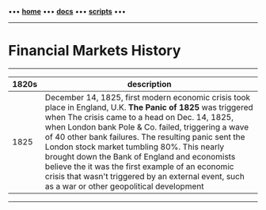 [//]: # "START - Navigation between Markdown pages inside of GitHub."

••• **[home](/README.md)** ••• **[docs](/docs/index.md)** ••• **[scripts](/scripts/index.md)** •••

[//]: # "END - Navigation between Markdown pages inside of GitHub."

---

# Financial Markets History

---

| **1820s**         | description                     |
| -------------- | -------------------------------- |
| 1825   | December 14, 1825, first modern economic crisis took place in England, U.K.  **The Panic of 1825**  was triggered when The crisis came to a head on Dec. 14, 1825, when London bank Pole & Co. failed, triggering a wave of 40 other bank failures. The resulting panic sent the London stock market tumbling 80%. This nearly brought down the Bank of England and economists believe the it was the first example of an economic crisis that wasn't triggered by an external event, such as a war or other geopolitical development |
---
